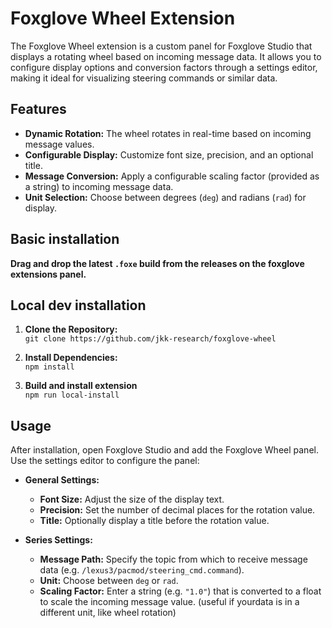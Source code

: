 # Foxglove Wheel Extension

The Foxglove Wheel extension is a custom panel for Foxglove Studio that displays a rotating wheel based on incoming message data. It allows you to configure display options and conversion factors through a settings editor, making it ideal for visualizing steering commands or similar data.

## Features

- **Dynamic Rotation:** The wheel rotates in real-time based on incoming message values.
- **Configurable Display:** Customize font size, precision, and an optional title.
- **Message Conversion:** Apply a configurable scaling factor (provided as a string) to incoming message data.
- **Unit Selection:** Choose between degrees (`deg`) and radians (`rad`) for display.

## Basic installation

**Drag and drop the latest `.foxe` build from the releases on the foxglove extensions panel.**

## Local dev installation

1. **Clone the Repository:**  
   ` git clone https://github.com/jkk-research/foxglove-wheel `

2. **Install Dependencies:**  
   ` npm install `

3. **Build and install extension**  
   ` npm run local-install `


## Usage

After installation, open Foxglove Studio and add the Foxglove Wheel panel. Use the settings editor to configure the panel:

- **General Settings:**
  - **Font Size:** Adjust the size of the display text.
  - **Precision:** Set the number of decimal places for the rotation value.
  - **Title:** Optionally display a title before the rotation value.

- **Series Settings:**
  - **Message Path:** Specify the topic from which to receive message data (e.g. `/lexus3/pacmod/steering_cmd.command`).
  - **Unit:** Choose between `deg` or `rad`.
  - **Scaling Factor:** Enter a string (e.g. `"1.0"`) that is converted to a float to scale the incoming message value. (useful if yourdata is in a different unit, like wheel rotation)